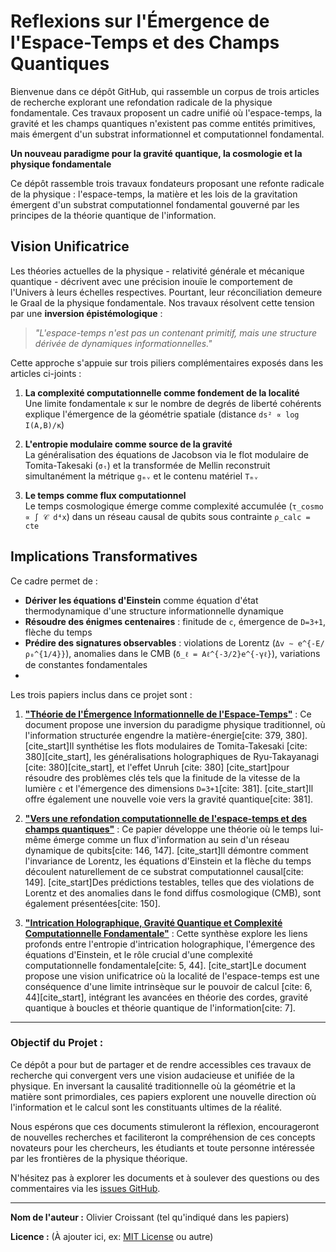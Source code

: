 # Reflexions sur l'Émergence de l'Espace-Temps et des Champs Quantiques

Bienvenue dans ce dépôt GitHub, qui rassemble un corpus de trois articles de recherche explorant une refondation radicale de la physique fondamentale. Ces travaux proposent un cadre unifié où l'espace-temps, la gravité et les champs quantiques n'existent pas comme entités primitives, mais émergent d'un substrat informationnel et computationnel fondamental.

**Un nouveau paradigme pour la gravité quantique, la cosmologie et la physique fondamentale**

Ce dépôt rassemble trois travaux fondateurs proposant une refonte radicale de la physique : l'espace-temps, la matière et les lois de la gravitation émergent d'un substrat computationnel fondamental gouverné par les principes de la théorie quantique de l'information.

## Vision Unificatrice

Les théories actuelles de la physique - relativité générale et mécanique quantique - décrivent avec une précision inouïe le comportement de l'Univers à leurs échelles respectives. Pourtant, leur réconciliation demeure le Graal de la physique fondamentale. Nos travaux résolvent cette tension par une **inversion épistémologique** :

> *"L'espace-temps n'est pas un contenant primitif, mais une structure dérivée de dynamiques informationnelles."* 

Cette approche s'appuie sur trois piliers complémentaires exposés dans les articles ci-joints :

1. **La complexité computationnelle comme fondement de la localité**  
   Une limite fondamentale κ sur le nombre de degrés de liberté cohérents explique l'émergence de la géométrie spatiale (distance `ds² ∝ log I(A,B)/κ`)

2. **L'entropie modulaire comme source de la gravité**  
   La généralisation des équations de Jacobson via le flot modulaire de Tomita-Takesaki (`σₜ`) et la transformée de Mellin reconstruit simultanément la métrique `gₘᵥ` et le contenu matériel `Tₘᵥ`

3. **Le temps comme flux computationnel**  
   Le temps cosmologique émerge comme complexité accumulée (`τ_cosmo ∝ ∫ 𝒞 d⁴x`) dans un réseau causal de qubits sous contrainte `ρ_calc = cte`

## Implications Transformatives

Ce cadre permet de :
- **Dériver les équations d'Einstein** comme équation d'état thermodynamique d'une structure informationnelle dynamique
- **Résoudre des énigmes centenaires** : finitude de `c`, émergence de `D=3+1`, flèche du temps
- **Prédire des signatures observables** : violations de Lorentz (`Δv ∼ e^{-E/ρ₀^{1/4}}`), anomalies dans le CMB (`δ_ℓ = Aℓ^{-3/2}e^{-γℓ}`), variations de constantes fondamentales
- 
Les trois papiers inclus dans ce projet sont :

1.   **["Théorie de l'Émergence Informationnelle de l'Espace-Temps"](./papers/Emergence_Informationelle_EspaceTemps.pdf)** : Ce document propose une inversion du paradigme physique traditionnel, où l'information structurée engendre la matière-énergie[cite: 379, 380]. [cite_start]Il synthétise les flots modulaires de Tomita-Takesaki [cite: 380][cite_start], les généralisations holographiques de Ryu-Takayanagi [cite: 380][cite_start], et l'effet Unruh [cite: 380] [cite_start]pour résoudre des problèmes clés tels que la finitude de la vitesse de la lumière `c` et l'émergence des dimensions `D=3+1`[cite: 381]. [cite_start]Il offre également une nouvelle voie vers la gravité quantique[cite: 381].

2.  **["Vers une refondation computationnelle de l'espace-temps et des champs quantiques"](./papers/RefondationComputationelle_EspaceTemps_QFT.pdf)** : Ce papier développe une théorie où le temps lui-même émerge comme un flux d'information au sein d'un réseau dynamique de qubits[cite: 146, 147]. [cite_start]Il démontre comment l'invariance de Lorentz, les équations d'Einstein et la flèche du temps découlent naturellement de ce substrat computationnel causal[cite: 149]. [cite_start]Des prédictions testables, telles que des violations de Lorentz et des anomalies dans le fond diffus cosmologique (CMB), sont également présentées[cite: 150].

3.  **["Intrication Holographique, Gravité Quantique et Complexité Computationnelle Fondamentale"](./papers/IntricationHolographique_ComplexiteComputationelle.pdf)** : Cette synthèse explore les liens profonds entre l'entropie d'intrication holographique, l'émergence des équations d'Einstein, et le rôle crucial d'une complexité computationnelle fondamentale[cite: 5, 44]. [cite_start]Le document propose une vision unificatrice où la localité de l'espace-temps est une conséquence d'une limite intrinsèque sur le pouvoir de calcul [cite: 6, 44][cite_start], intégrant les avancées en théorie des cordes, gravité quantique à boucles et théorie quantique de l'information[cite: 7].

---

### Objectif du Projet :

Ce dépôt a pour but de partager et de rendre accessibles ces travaux de recherche qui convergent vers une vision audacieuse et unifiée de la physique. En inversant la causalité traditionnelle où la géométrie et la matière sont primordiales, ces papiers explorent une nouvelle direction où l'information et le calcul sont les constituants ultimes de la réalité.

Nous espérons que ces documents stimuleront la réflexion, encourageront de nouvelles recherches et faciliteront la compréhension de ces concepts novateurs pour les chercheurs, les étudiants et toute personne intéressée par les frontières de la physique théorique.

N'hésitez pas à explorer les documents et à soulever des questions ou des commentaires via les [issues GitHub](https://github.com/votre-utilisateur/votre-depot/issues).

---

**Nom de l'auteur :** Olivier Croissant (tel qu'indiqué dans les papiers)

**Licence :** (À ajouter ici, ex: [MIT License](LICENSE) ou autre)
